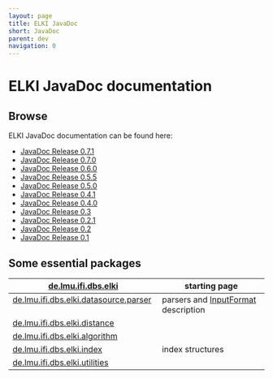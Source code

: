 ```yaml
---
layout: page
title: ELKI JavaDoc
short: JavaDoc
parent: dev
navigation: 0
---
```



ELKI JavaDoc documentation
==========================

Browse
------

ELKI JavaDoc documentation can be found here:

-   [JavaDoc Release 0.7.1](/releases/release0.7.1/doc/index.html)
-   [JavaDoc Release 0.7.0](/releases/release0.7.0/doc/index.html)
-   [JavaDoc Release 0.6.0](/releases/release0.6.0/doc/index.html)
-   [JavaDoc Release 0.5.5](/releases/release0.5.5/doc/index.html)
-   [JavaDoc Release 0.5.0](/releases/release0.5.0/doc/index.html)
-   [JavaDoc Release 0.4.1](/releases/release0.4.1/doc/index.html)
-   [JavaDoc Release 0.4.0](/releases/release0.4.0/doc/index.html)
-   [JavaDoc Release 0.3](/releases/release0.3/doc/index.html)
-   [JavaDoc Release 0.2.1](/releases/release0.2.1/doc/index.html)
-   [JavaDoc Release 0.2](/releases/release0.2/doc/index.html)
-   [JavaDoc Release 0.1](/releases/release0.1/doc/index.html)

Some essential packages
-----------------------

| [de.lmu.ifi.dbs.elki](/releases/current/doc/de/lmu/ifi/dbs/elki.html)                                     | starting page                                        |
|-----------------------------------------------------------------------------------------------------------|------------------------------------------------------|
| [de.lmu.ifi.dbs.elki.datasource.parser](/releases/current/doc/de/lmu/ifi/dbs/elki/datasource/parser.html) &nbsp; | parsers and [InputFormat](/howto/inputformat) description |
| [de.lmu.ifi.dbs.elki.distance](/releases/current/doc/de/lmu/ifi/dbs/elki/distance.html)                   |                                                      |
| [de.lmu.ifi.dbs.elki.algorithm](/releases/current/doc/de/lmu/ifi/dbs/elki/algorithm.html)                 |                                                      |
| [de.lmu.ifi.dbs.elki.index](/releases/current/doc/de/lmu/ifi/dbs/elki/index.html)                         | index structures                                     |
| [de.lmu.ifi.dbs.elki.utilities](/releases/current/doc/de/lmu/ifi/dbs/elki/utilities.html)                 |                                                      |


